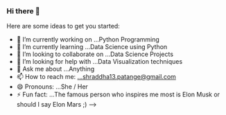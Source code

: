 ### Hi there 👋


Here are some ideas to get you started:

- 🔭 I’m currently working on ...Python Programming
- 🌱 I’m currently learning ...Data Science using Python
- 👯 I’m looking to collaborate on ...Data Science Projects
- 🤔 I’m looking for help with ...Data Visualization techniques
- 💬 Ask me about ...Anything
- 📫 How to reach me: ...shraddha13.patange@gmail.com
- 😄 Pronouns: ...She / Her
- ⚡ Fun fact: ...The famous person who inspires me most is Elon Musk or should I say Elon Mars ;)
-->
